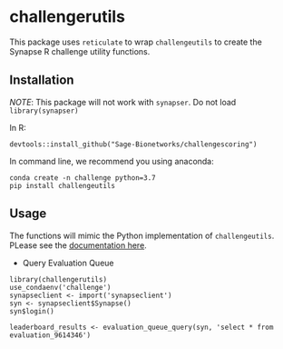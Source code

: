 # challengerutils


This package uses `reticulate` to wrap `challengeutils` to create the Synapse R challenge utility functions.


## Installation

*NOTE*: This package will not work with `synapser`.  Do not load `library(synapser)`

In R:
```
devtools::install_github("Sage-Bionetworks/challengescoring")
```

In command line, we recommend you using anaconda:

```
conda create -n challenge python=3.7
pip install challengeutils
```

## Usage

The functions will mimic the Python implementation of `challengeutils`.  PLease see the [documentation here](https://sage-bionetworks.github.io/challengeutils/).

* Query Evaluation Queue
```
library(challengerutils)
use_condaenv('challenge')
synapseclient <- import('synapseclient')
syn <- synapseclient$Synapse()
syn$login()

leaderboard_results <- evaluation_queue_query(syn, 'select * from evaluation_9614346')

```

